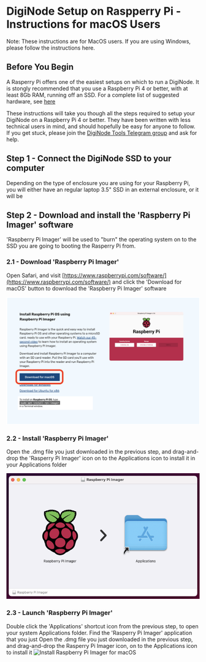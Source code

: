 # DigiNode Setup on Raspperry Pi - Instructions for macOS Users

Note: These instructions are for MacOS users. If you are using Windows, please follow the instructions here.

## Before You Begin

A Rasperry Pi offers one of the easiest setups on which to run a DigiNode. It is stongly recommended that you use a Raspberry Pi 4 or better, with at least 8Gb RAM, running off an SSD. For a complete list of suggested hardware, see [here](docs/suggested_hardware.md)

These instructions will take you though all the steps required to setup your DigiNode on a Raspberry Pi 4 or better. They have been written with less technical users in mind, and should hopefully be easy for anyone to follow. If you get stuck, please join the [DigiNode Tools Telegram group](https://t.me/+ked2VGZsLPAyN2Jk) and ask for help.

## Step 1 - Connect the DigiNode SSD to your computer

Depending on the type of enclosure you are using for your Raspberry Pi, you will either have an regular laptop 3.5" SSD in an external enclosure, or it will be 

## Step 2 - Download and install the 'Raspberry Pi Imager' software

'Raspberry Pi Imager' will be used to "burn" the operating system on to the SSD you are going to booting the Rasperry Pi from.

### 2.1 - Download 'Raspberry Pi Imager'
Open Safari, and visit [https://www.raspberrypi.com/software/](https://www.raspberrypi.com/software/) and click the 'Download for macOS' button to download the 'Raspberry Pi Imager' software

![Download Raspberry Pi Imager for macOS](/images/macos_setup_2_1.png)

### 2.2 - Install 'Raspberry Pi Imager'
Open the .dmg file you just downloaded in the previous step, and drag-and-drop the 'Rasperry Pi Imager' icon on to the Applications icon to install it in your Applications folder

![Install Raspberry Pi Imager for macOS](/images/macos_setup_2_2.png)

### 2.3 - Launch 'Raspberry Pi Imager'
Double click the 'Applications' shortcut icon from the previous step, to open your system Applications folder. Find the 'Rasperry Pi Imager' application that you just Open the .dmg file you just downloaded in the previous step, and drag-and-drop the Rasperry Pi Imager icon, on to the Applications icon to install it
![Install Raspberry Pi Imager for macOS](/images/macos_setup_2_3.png)
